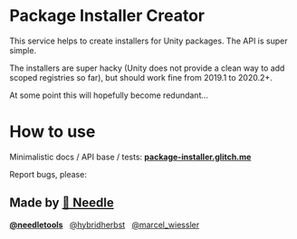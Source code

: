 # Package Installer Creator

This service helps to create installers for Unity packages. The API is super simple.

The installers are super hacky (Unity does not provide a clean way to add scoped registries so far), but should work fine from 2019.1 to 2020.2+.

At some point this will hopefully become redundant...

# How to use

Minimalistic docs / API base / tests: 
<b>[package-installer.glitch.me](https://package-installer.glitch.me/)</b>

Report bugs, please: 


## Made by [🌵 Needle](https://needle.tools/)

<b>[@needletools](https://twitter.com/needletools)</b>&nbsp;&nbsp;
[@hybridherbst](https://twitter.com/hybridherbst)&nbsp;&nbsp;
[@marcel_wiessler](https://twitter.com/marcel_wiessler)&nbsp;&nbsp;
